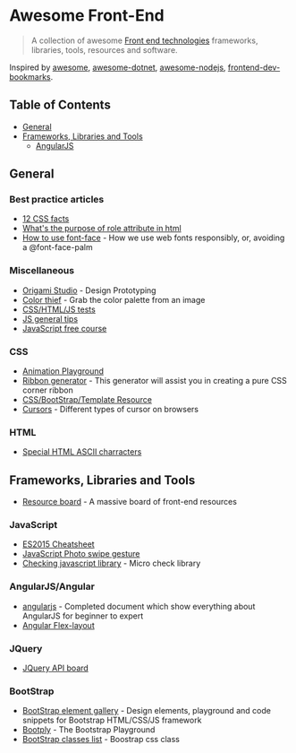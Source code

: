 # Awesome Front-End

> A collection of awesome [Front end technologies](#frameworks-libraries-and-tools) frameworks, libraries, tools, resources and software.

Inspired by [awesome](https://github.com/sindresorhus/awesome), [awesome-dotnet](https://github.com/quozd/awesome-dotnet),  [awesome-nodejs](https://github.com/sindresorhus/awesome-nodejs), [frontend-dev-bookmarks](https://github.com/dypsilon/frontend-dev-bookmarks).

## Table of Contents
* [General](#general)
* [Frameworks, Libraries and Tools](#frameworks-libraries-and-tools)
  * [AngularJS](#angularjs)

## General
### Best practice articles
* [12 CSS facts](http://www.sitepoint.com/12-little-known-css-facts-the-sequel/)
* [What's the purpose of role attribute in html](https://stackoverflow.com/questions/10403138/what-is-the-purpose-of-the-role-attribute-in-html)
* [How to use font-face](https://www.filamentgroup.com/lab/font-loading.html) - How we use web fonts responsibly, or, avoiding a @font-face-palm
### Miscellaneous
* [Origami Studio](https://origami.design/) - Design Prototyping
* [Color thief](http://lokeshdhakar.com/projects/color-thief/) - Grab the color palette from an image
* [CSS/HTML/JS tests](https://sitthetest.com/tests)
* [JS general tips](http://www.jstips.co/)
* [JavaScript free course](https://medium.freecodecamp.org/my-giant-javascript-basics-course-is-now-live-on-youtube-and-its-100-free-9020a21bbc27)
### CSS
* [Animation Playground](https://tympanus.net/codrops/category/playground/)
* [Ribbon generator](http://www.cssportal.com/css-ribbon-generator/) - This generator will assist you in creating a pure CSS corner ribbon
* [CSS/BootStrap/Template Resource](https://fribly.com/)
* [Cursors](http://chrisnager.com/cursors/) - Different types of cursor on browsers
### HTML
* [Special HTML ASCII charracters](http://www.tedmontgomery.com/tutorial/htmlchrc.html)
## Frameworks, Libraries and Tools
* [Resource board](https://enboard.co/frontend/) - A massive board of front-end resources
### JavaScript
* [ES2015 Cheatsheet](https://devhints.io/es6)
* [JavaScript Photo swipe gesture](http://photoswipe.com/)
* [Checking javascript library](http://is.js.org/) - Micro check library
### AngularJS/Angular
* [angularjs](http://devdocs.io/angular/) - Completed document which show everything about AngularJS for beginner to expert
* [Angular Flex-layout](https://tburleson-layouts-demos.firebaseapp.com/#/docs)
### JQuery
* [JQuery API board](http://overapi.com/jquery)
### BootStrap
* [BootStrap element gallery](https://bootsnipp.com/) - Design elements, playground and code snippets for Bootstrap HTML/CSS/JS framework
* [Bootply](https://www.bootply.com/) - The Bootstrap Playground
* [BootStrap classes list](https://gist.github.com/geksilla/6543145) - Boostrap css class
